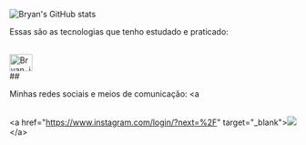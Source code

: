 ![Bryan's GitHub stats](https://github-readme-stats.vercel.app/api?username=BryanEduardoJackovski&show_icons=true&theme=tokyonight)

Essas são as tecnologias que tenho estudado e praticado:
<div style="display": inline_block><br>
  <img aling="Center" alt="Bryan_js0,0" height="30" width="40" 
            <img src="https://cdn.jsdelivr.net/gh/devicons/devicon@latest/icons/javascript/javascript-plain.svg" />
</div>
##

Minhas redes sociais e meios de comunicação:
<a<div style="display: inline_block"><br>
 <a href="https://www.instagram.com/login/?next=%2F&quot; target="_blank"><img src="https://img.shields.io/badge/Instagram-E4405F?style=for-the-badge&logo=instagram&logoColor=white"></a&gt;
  </div>
